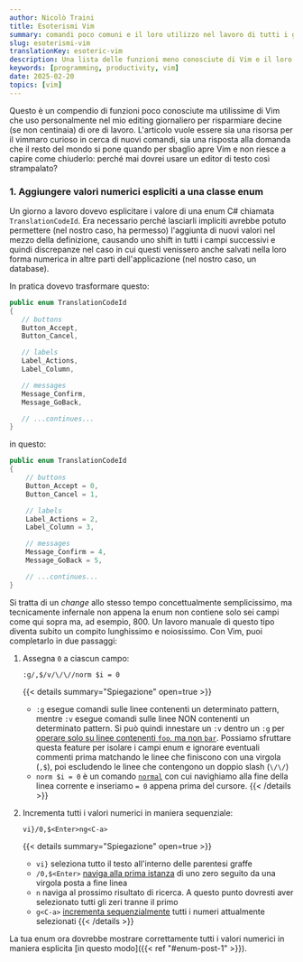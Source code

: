 ```yaml
---
author: Nicolò Traini
title: Esoterismi Vim
summary: comandi poco comuni e il loro utilizzo nel lavoro di tutti i giorni
slug: esoterismi-vim
translationKey: esoteric-vim
description: Una lista delle funzioni meno conosciute di Vim e il loro utilizzo nel lavoro di tutti i giorni
keywords: [programming, productivity, vim]
date: 2025-02-20
topics: [vim]
---
```


Questo è un compendio di funzioni poco conosciute ma utilissime di Vim che uso personalmente nel mio
editing giornaliero per risparmiare decine (se non centinaia) di ore di lavoro. L'articolo vuole
essere sia una risorsa per il vimmaro curioso in cerca di nuovi comandi, sia una risposta alla
domanda che il resto del mondo si pone quando per sbaglio apre Vim e non riesce a capire come
chiuderlo: perché mai dovrei usare un editor di testo così strampalato?

### 1. Aggiungere valori numerici espliciti a una classe enum

Un giorno a lavoro dovevo esplicitare i valore di una enum C# chiamata `TranslationCodeId`. Era
necessario perché lasciarli impliciti avrebbe potuto permettere (nel nostro caso, ha permesso)
l'aggiunta di nuovi valori nel mezzo della definizione, causando uno shift in tutti i campi
successivi e quindi discrepanze nel caso in cui questi venissero anche salvati nella loro forma
numerica in altre parti dell'applicazione (nel nostro caso, un database).

In pratica dovevo trasformare questo:

```csharp {lineNos=inline tabWidth=4 style=github-dark anchorlinenos=true lineanchors=enum-pre}
public enum TranslationCodeId
{
   // buttons
   Button_Accept,
   Button_Cancel,

   // labels
   Label_Actions,
   Label_Column,

   // messages
   Message_Confirm,
   Message_GoBack,

   // ...continues...
}
```

in questo:

```csharp {lineNos=inline tabWidth=4 style=github-dark anchorlinenos=true lineanchors=enum-post}
public enum TranslationCodeId
{
    // buttons
    Button_Accept = 0,
    Button_Cancel = 1,

    // labels
    Label_Actions = 2,
    Label_Column = 3,

    // messages
    Message_Confirm = 4,
    Message_GoBack = 5,

    // ...continues...
}
```

Si tratta di un _change_ allo stesso tempo concettualmente semplicissimo, ma tecnicamente infernale
non appena la enum non contiene solo sei campi come qui sopra ma, ad esempio, 800. Un lavoro manuale
di questo tipo diventa subito un compito lunghissimo e noiosissimo. Con Vim, puoi completarlo in due
passaggi:

1. Assegna `0` a ciascun campo:

   `:g/,$/v/\/\//norm $i = 0`

   {{< details summary="Spiegazione" open=true >}}

   - `:g` esegue comandi sulle linee contenenti un determinato pattern, mentre `:v` esegue comandi
     sulle linee NON contenenti un determinato pattern. Si può quindi innestare un `:v` dentro un
     `:g` per [operare solo su linee contenenti `foo`, ma non `bar`](https://vimhelp.org/repeat.txt.html#multi-repeat "'multi-repeat' su vimhelp.org").
     Possiamo sfruttare questa feature per isolare i campi enum e ignorare eventuali commenti
     prima matchando le linee che finiscono con una virgola (`,$`), poi escludendo le linee che
     contengono un doppio slash (`\/\/`)
   - `norm $i = 0` è un comando [`normal`](https://vimhelp.org/various.txt.html#%3Anormal "':normal' su vimhelp.org")
     con cui navighiamo alla fine della linea corrente e inseriamo `= 0` appena prima del cursore.
     {{< /details >}}

2. Incrementa tutti i valori numerici in maniera sequenziale:

   `vi}/0,$<Enter>ng<C-a>`

   {{< details summary="Spiegazione" open=true >}}

   - `vi}` seleziona tutto il testo all'interno delle parentesi graffe
   - `/0,$<Enter>` [naviga alla prima istanza](https://vimhelp.org/pattern.txt.html#%2F "'/' su vimhelp.org")
     di uno zero seguito da una virgola posta a fine linea
   - `n` naviga al prossimo risultato di ricerca. A questo punto dovresti aver selezionato tutti gli
     zeri tranne il primo
   - `g<C-a>` [incrementa sequenzialmente](https://vimhelp.org/change.txt.html#CTRL-A "'CTRL-A' su vimhelp.org")
     tutti i numeri attualmente selezionati
     {{< /details >}}

La tua enum ora dovrebbe mostrare correttamente tutti i valori numerici in maniera esplicita [in
questo modo]({{< ref "#enum-post-1" >}}).
